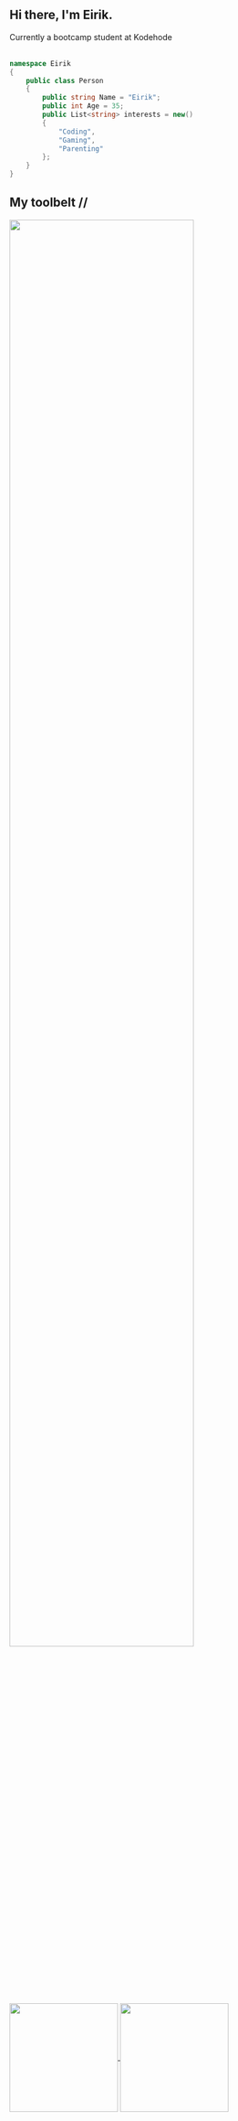## Hi there, I'm Eirik.

Currently a bootcamp student at Kodehode<br><br>
```csharp
namespace Eirik
{
    public class Person
    {
        public string Name = "Eirik";
        public int Age = 35;
        public List<string> interests = new()
        {
            "Coding",
            "Gaming",
            "Parenting"
        };
    }
}
```

## My toolbelt //
<img width="80%" src="https://skillicons.dev/icons?i=cs,dotnet,html,css,docker,js,git,linux,vscode,java,azure">
<a href="#">
  <img height=190 align="center" src="https://github-readme-stats.vercel.app/api?username=eirikkar&show_icons=true&hide=prs,issues,contribs&rank_icon=github&theme=transparent" />
</a>
<a href="#">
  <img height=190 align="center" src="https://github-readme-stats.vercel.app/api/top-langs/?username=eirikkar&hide_progress=false&theme=transparent" />
</a>
<!--
**eirikkar/eirikkar** is a ✨ _special_ ✨ repository because its `README.md` (this file) appears on your GitHub profile.

Here are some ideas to get you started:

- 🔭 I’m currently working on ...
- 🌱 I’m currently learning ...
- 👯 I’m looking to collaborate on ...
- 🤔 I’m looking for help with ...
- 💬 Ask me about ...
- 📫 How to reach me: ...
- 😄 Pronouns: ...
- ⚡ Fun fact: ...
-->
